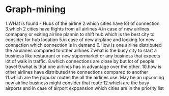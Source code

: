 # Graph-mining
1.WHat is found - Hubs of the airline
2.which cities have lot of connection
3.which 2 cities have flights from all airlines
4.in case of new airlines comapany or exiting airline plannin to shift hub which is the best city to consider for hub location
5.in case of new airplane and looking for new connection which connection is in demand
6.How is one airline distributed the airplanes compared to other airlines
7.what is the busy city to start a business like restaurant or new supermarket or any business that expects lot of walk in traffic. 
8.which connections are close by but lot of people travel
9.what is that one airlines has in advantage over the other. 
10.how is other airlines have distributed the connections compared to another
11.which are the popular routes the all the airlines use. May be an upcoming new airline business might consider that route
12.which are the busy airports and in case of airport exppansion which cities are in the priority list
